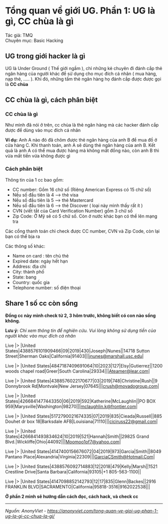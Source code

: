 # Tổng quan về giới UG. Phần 1: UG là gì, CC chùa là gì

Tác giả: TMQ  
Chuyên mục: Basic Hacking

## **UG trong giới hacker là gì**

UG là Under Ground ( Thế giới ngầm ), chỉ những kẻ chuyên đi đánh cắp thẻ ngân hàng của người khác để sử dụng cho mục đích cá nhân ( mua hàng, nạp thẻ, ….. ). Khi đó, những tấm thẻ ngân hàng họ đánh cắp được được gọi là **CC chùa**

## **CC chùa là gì, cách phân biệt**

### **CC chùa là gì**

Như mình đã nói ở trên, cc chùa là thẻ ngân hàng mà các hacker đánh cắp được để dùng vào mục đích cá nhân

**Ví dụ:** Anh A nào đó đã chôm được thẻ ngân hàng của anh B để mua đồ ở cửa hàng C. Khi thanh toán, anh A sẽ dùng thẻ ngân hàng của anh B. Kết quả là anh A có thể mua được hàng mà không mất đồng nào, còn anh B thì vừa mất tiền vừa không được gì

### **Cách phân biệt**

Thông tin của 1 cc bao gồm:

- CC number: Gồm 16 chữ số (Riêng American Express có 15 chữ số)
- Nếu số đầu tiên là 4 –> thẻ visa
- Nếu số đầu tiên là 5 –> thẻ Mastercard
- Nếu số đầu tiên là 6 –> thẻ Discover ( loại này mình thấy rất ít )
- CVN (viết tắt của Card Verification Number) gồm 3 chữ số
- Zip Code: Ở Mỹ sẽ có 5 chữ số. Còn ở nước khác bạn có thể lên mạng tra

Các cổng thanh toán chỉ check được CC number, CVN và Zip Code, còn lại bạn có thể bịa ra

Các thông số khác:

- Name on card : tên chủ thẻ
- Expired date: ngày hết hạn
- Address: địa chỉ
- City: thành phố
- State: bang
- Country: quốc gia
- Telephone number: số điện thoại

## **Share 1 số cc còn sống**

**Đống cc này mình check từ 2, 3 hôm trước, không biết có con nào sống không.**

**Lưu ý:** _Chỉ xem thông tin để nghiên cứu. Vui lòng không sử dụng tiền của người khác vào mục đích cá nhân_

Live |> |United States|4388576101909466|09|2019|430|Joseph|Nunes||14718 Sutton Street|Sherman Oaks|California|91403|||jnunes@marshall.usc.edu|

Live |> |United States|4847187409691064|10|2023|127|Elsy|Gutierrez||1200 woods chapel road|Greer|South Carolina|29334|||Ateamer@lear.com|

Live |> |United States|4388576022170677|03|2019|748|Christine|Rush||9 Donnybrook Rd|Montvale|New Jersey|07645|||crush@movadogroup.com|

Live |> |United States|4266841477443350|06|2019|592|Katherine|McLaughlin||PO BOX 959|Marysville|Washington|98270|||mclaughlin.k@frontier.com|

Live |> |United States|5172790021674335|07|2019|835|Cieada|Russell||885 Douhet dr box 18|Barksdale AFB|Louisiana|71110|||ciciruss22@gmail.com|

Live |> |United States|4266841493834624|10|2019|521|Hannah|Smith||29825 Grand Blvd.|Wickliffe|Ohio|44092|||Moomoo1of7@yahoo.com|

Live |> |United States|4147400156676072|04|2019|973|Garcia|Smith||8049 Pantano Place|Alexandria|Virginia|22309|||GarciaCSmith@Hotmail.Com|

Live |> |United States|4388576092714883|12|2018|479|Kelly|Marsh||1521 Crestline Drive|Santa Barbara|California|93105|+1 805-563-1100||

Live |> |United States|4147098852142793|12|17|835|Glenn|Backes||2916 FRANKLIN BLVD|SACRAMENTO|California|95818-3516|9162022538|||

**Ở phần 2 mình sẽ hướng dẫn cách đọc, cách hack, và check cc**

---

*Nguồn: AnonyViet - https://anonyviet.com/tong-quan-ve-gioi-ug-phan-1-ug-la-gi-cc-chua-la-gi/*